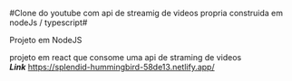 #Clone do youtube com api de streamig de videos propria construida em nodeJs / typescript#

Projeto em NodeJS

 projeto em react que consome uma api de straming de videos<br />
***Link*** https://splendid-hummingbird-58de13.netlify.app/
